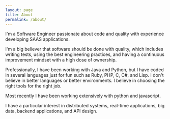 ```yaml
---
layout: page
title: About
permalink: /about/
---
```


I'm a Software Engineer passionate about code and quality with experience developing SAAS applications.

I'm a big believer that software should be done with quality, which includes writing tests, using the best engineering practices, and having a continuous improvement mindset with a high dose of ownership.

Professionally, I have been working with Java and Python, but I have coded in several languages just for fun such as Ruby, PHP, C, C#, and Lisp. I don't believe in better languages or better environments. I believe in choosing the right tools for the right job.

Most recently I have been working extensively with python and javascript.

I have a particular interest in distributed systems, real-time applications, big data, backend applications, and API design.
